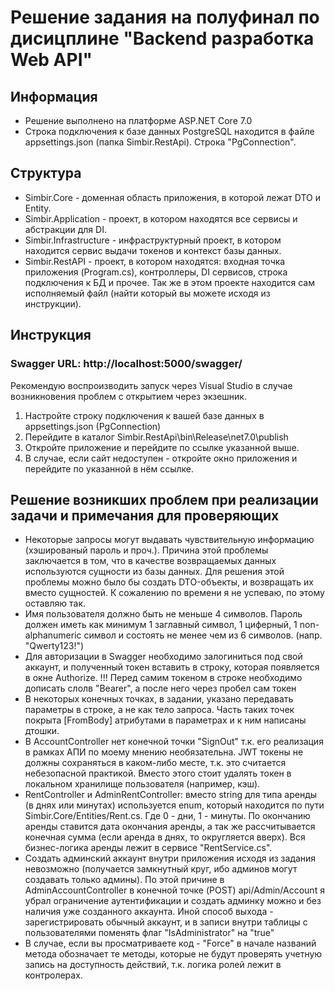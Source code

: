 # Решение задания на полуфинал по дисицплине "Backend разработка Web API"
## Информация
- Решение выполнено на платформе ASP.NET Core 7.0
- Строка подключения к базе данных PostgreSQL находится в файле appsettings.json (папка Simbir.RestApi). Строка "PgConnection".

## Структура
- Simbir.Core - доменная область приложения, в которой лежат DTO и Entity.
- Simbir.Application - проект, в котором находятся все сервисы и абстракции для DI.
- Simbir.Infrastructure - инфраструктурный проект, в котором находится сервис выдачи токенов и контекст базы данных.
- Simbir.RestAPI - проект, в котором находятся: входная точка приложения (Program.cs), контроллеры, DI сервисов, строка подключения к БД и прочее. Так же в этом проекте находится сам исполняемый файл (найти который вы можете исходя из инструкции).

## Инструкция
### Swagger URL: http://localhost:5000/swagger/
Рекомендую воспроизводить запуск через Visual Studio в случае возникновения проблем с открытием через экзешник.

1. Настройте строку подключения к вашей базе данных в appsettings.json (PgConnection)
2. Перейдите в каталог Simbir.RestApi\bin\Release\net7.0\publish
3. Откройте приложение и перейдите по ссылке указанной выше.
4. В случае, если сайт недоступен - откройте окно приложения и перейдите по указанной в нём ссылке.


## Решение возникших проблем при реализации задачи и примечания для проверяющих
- Некоторые запросы могут выдавать чувствительную информацию (хэшированый пароль и проч.). Причина этой проблемы заключается в том, что в качестве возвращаемых данных используются сущности из базы данных. Для решения этой проблемы можно было бы создать DTO-объекты, и возвращать их вместо сущностей. К сожалению по времени я не успеваю, по этому оставляю так.
- Имя пользователя должно быть не меньше 4 символов. Пароль должен иметь как минимум 1 заглавный символ, 1 циферный, 1 non-alphanumeric символ и состоять не менее чем из 6 символов. (напр. "Qwerty123!")
- Для авторизации в Swagger необходимо залогиниться под свой аккаунт, и полученный токен вставить в строку, которая появляется в окне Authorize. !!! Перед самим токеном в строке необходимо дописать слолв "Bearer", а после него через пробел сам токен
- В некоторых конечных точках, в задании, указано передавать параметры в строке, а не как тело запроса. Часть таких точек покрыта [FromBody] атрибутами в параметрах и к ним написаны дтошки.
- В AccountController нет конечной точки "SignOut" т.к. его реализация в рамках АПИ по моему мнению необязательна. JWT токены не должны сохраняться в каком-либо месте, т.к. это считается небезопасной практикой. Вместо этого стоит удалять токен в локальном хранилище пользователя (например, кэш). 
- RentController и AdminRentController: вместо string для типа аренды (в днях или минутах) используется enum, который находится по пути Simbir.Core/Entities/Rent.cs. Где 0 - дни, 1 - минуты. По окончанию аренды ставится дата окончания аренды, а так же рассчитывается конечная сумма (если аренда в днях, то округляется вверх). Вся бизнес-логика аренды лежит в сервисе "RentService.cs".
- Создать админский аккаунт внутри приложения исходя из задания невозможно (получается замкнутный круг, ибо админов могут создавать только админы). По этой причине в AdminAccountController в конечной точке (POST) api/Admin/Account я убрал ограничение аутентификации и создать админку можно и без наличия уже созданного аккаунта. Иной способ выхода - зарегистрировать обычный аккаунт, и в записи внутри таблицы с пользователями поменять флаг "IsAdministrator" на "true"
- В случае, если вы просматриваете код - "Force" в начале названий метода обозначает те методы, которые не будут проверять учетную запись на доступность действий, т.к. логика ролей лежит в контролерах. 
